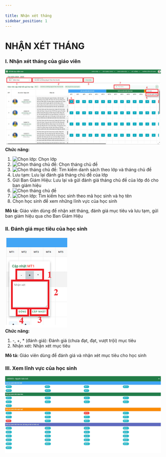 ```yaml
---

title: Nhận xét tháng
sidebar_position: 1
---
```


# NHẬN XÉT THÁNG
### I. Nhận xét tháng của giáo viên  
![Nhận xét tháng của giáo viên](/img/giao-vien/nhan-xet-thang/nhan-xet-thang.png)
__Chức năng:__  
1. <img src="/docs-kqht/img/chung/chon-lop.png" alt="Chọn lớp" width="160" />: Chọn lớp
2. <img src="/docs-kqht/img/giao-vien/nhan-xet-thang/chon-thang-chu-de.png" alt="Chọn tháng chủ đề" width="250" />: Chọn tháng chủ đề
3. <img src="/docs-kqht/img/giao-vien/nhan-xet-thang/tim-kiem.png" alt="Chọn tháng chủ đề" width="80" />: Tìm kiếm danh sách theo lớp và tháng chủ đề
4. Lưu tạm: Lưu lại đánh giá tháng chủ đề của lớp 
5. Gửi Ban Giám Hiệu: Lưu lại và gửi đánh giá tháng chủ đề của lớp đó cho ban giám 
hiệu  
6. <img src="/docs-kqht/img/giao-vien/nhan-xet-thang/them.png" alt="Chọn tháng chủ đề" width="35" />
7. <img src="/docs-kqht/img/chung/tim-kiem.png" alt="Chọn lớp" width="160" />: Tìm kiếm học sinh theo mã học sinh và họ tên 
8. Chọn học sinh để xem những lĩnh vực của học sinh

__Mô tả:__ Giáo viên dùng để nhận xét tháng, đánh giá mục tiêu và lưu tạm, gửi ban giám hiệu qua cho Ban Giám Hiệu 


###  II. Đánh giá mục tiêu của học sinh  
![Đánh giá mục tiêu của học sinh](/img/giao-vien/nhan-xet-thang/danh-gia-muc-tieu-cua-hs.png)  
__Chức năng:__  
1. -, +, * (đánh giá): Đánh giá (chưa đạt, đạt, vượt trội) mục tiêu 
2. Nhận xét: Nhận xét mục tiêu  

__Mô tả:__ Giáo viên dùng để đánh giá và nhận xét mục tiêu cho học sinh  

###  III. Xem lĩnh vực của học sinh
![Xem lĩnh vực của học sinh](/img/giao-vien/nhan-xet-thang/xem-linh-vuc-cua-hs.png) 
